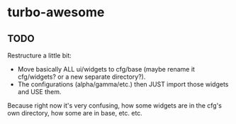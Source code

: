 # turbo-awesome

## TODO

Restructure a little bit:
- Move basically ALL ui/widgets to cfg/base (maybe rename it cfg/widgets? or a
  new separate directory?).
- The configurations (alpha/gamma/etc.) then JUST import those widgets and USE
  them.

Because right now it's very confusing, how some widgets are in the cfg's own
directory, how some are in base, etc. etc.
